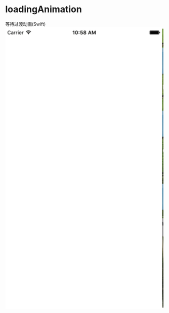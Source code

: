 # loadingAnimation
等待过渡动画(Swift)
<img src="https://github.com/HectorLiuk/loadingAnimation/blob/master/demo.gif" width="500"><br/>
